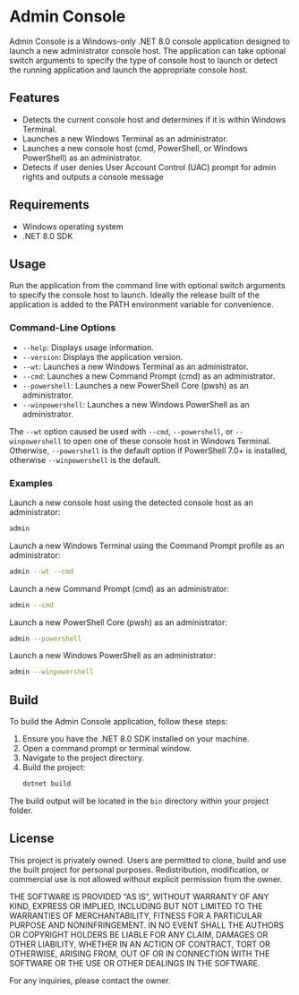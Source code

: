 # Admin Console

Admin Console is a Windows-only .NET 8.0 console application designed to launch a new administrator console host. The application can take optional switch arguments to specify the type of console host to launch or detect the running application and launch the appropriate console host.

## Features

- Detects the current console host and determines if it is within Windows Terminal.
- Launches a new Windows Terminal as an administrator.
- Launches a new console host (cmd, PowerShell, or Windows PowerShell) as an administrator.
- Detects if user denies User Account Control (UAC) prompt for admin rights and outputs a console message

## Requirements

- Windows operating system
- .NET 8.0 SDK

## Usage

Run the application from the command line with optional switch arguments to specify the console host to launch. Ideally the release built of the application is added to the PATH environment variable for convenience.

### Command-Line Options

- `--help`: Displays usage information.
- `--version`: Displays the application version.
- `--wt`: Launches a new Windows Terminal as an administrator.
- `--cmd`: Launches a new Command Prompt (cmd) as an administrator.
- `--powershell`: Launches a new PowerShell Core (pwsh) as an administrator.
- `--winpowershell`: Launches a new Windows PowerShell as an administrator.

The `--wt` option caused be used with `--cmd`, `--powershell`, or `--winpowershell` to open one of these console host in Windows Terminal. Otherwise, `--powershell` is the default option if PowerShell 7.0+ is installed, otherwise `--winpowershell` is the default.

### Examples

Launch a new console host using the detected console host as an administrator:
```sh
admin
```

Launch a new Windows Terminal using the Command Prompt profile as an administrator:
```sh
admin --wt --cmd
```

Launch a new Command Prompt (cmd) as an administrator:
```sh
admin --cmd
```

Launch a new PowerShell Core (pwsh) as an administrator:
```sh
admin --powershell
```

Launch a new Windows PowerShell as an administrator:
```sh
admin --winpowershell
```

## Build

To build the Admin Console application, follow these steps:

1. Ensure you have the .NET 8.0 SDK installed on your machine.
2. Open a command prompt or terminal window.
3. Navigate to the project directory.
5. Build the project:
    ```sh
    dotnet build
    ```

The build output will be located in the `bin` directory within your project folder.

## License

This project is privately owned. Users are permitted to clone, build and use the built project for personal purposes. Redistribution, modification, or commercial use is not allowed without explicit permission from the owner.

THE SOFTWARE IS PROVIDED “AS IS”, WITHOUT WARRANTY OF ANY KIND, EXPRESS OR IMPLIED, INCLUDING BUT NOT LIMITED TO THE WARRANTIES OF MERCHANTABILITY, FITNESS FOR A PARTICULAR PURPOSE AND NONINFRINGEMENT. IN NO EVENT SHALL THE AUTHORS OR COPYRIGHT HOLDERS BE LIABLE FOR ANY CLAIM, DAMAGES OR OTHER LIABILITY, WHETHER IN AN ACTION OF CONTRACT, TORT OR OTHERWISE, ARISING FROM, OUT OF OR IN CONNECTION WITH THE SOFTWARE OR THE USE OR OTHER DEALINGS IN THE SOFTWARE.

For any inquiries, please contact the owner.